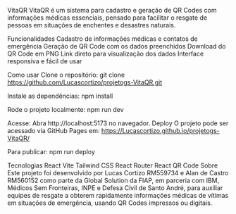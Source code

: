 VitaQR
VitaQR é um sistema para cadastro e geração de QR Codes com informações médicas essenciais, pensado para facilitar o resgate de pessoas em situações de enchentes e desastres naturais.

Funcionalidades
Cadastro de informações médicas e contatos de emergência
Geração de QR Code com os dados preenchidos
Download do QR Code em PNG
Link direto para visualização dos dados
Interface responsiva e fácil de usar

Como usar
Clone o repositório:
git clone https://github.com/Lucascortizo/projetogs-VitaQR.git

Instale as dependências:
npm install

Rode o projeto localmente:
npm run dev

Acesse:
Abra http://localhost:5173 no navegador.
Deploy
O projeto pode ser acessado via GitHub Pages em:
https://Lucascortizo.github.io/projetogs-VitaQR/

Para publicar:
npm run deploy

Tecnologias
React
Vite
Tailwind CSS
React Router
React QR Code
Sobre
Este projeto foi desenvolvido por Lucas Cortizo RM559734 e Alan de Castro RM560152 como parte da Global Solution da FIAP, em parceria com IBM, Médicos Sem Fronteiras, INPE e Defesa Civil de Santo André, para auxiliar equipes de resgate a obterem rapidamente informações médicas de vítimas em situações de emergência, usando QR Codes impressos ou digitais.

